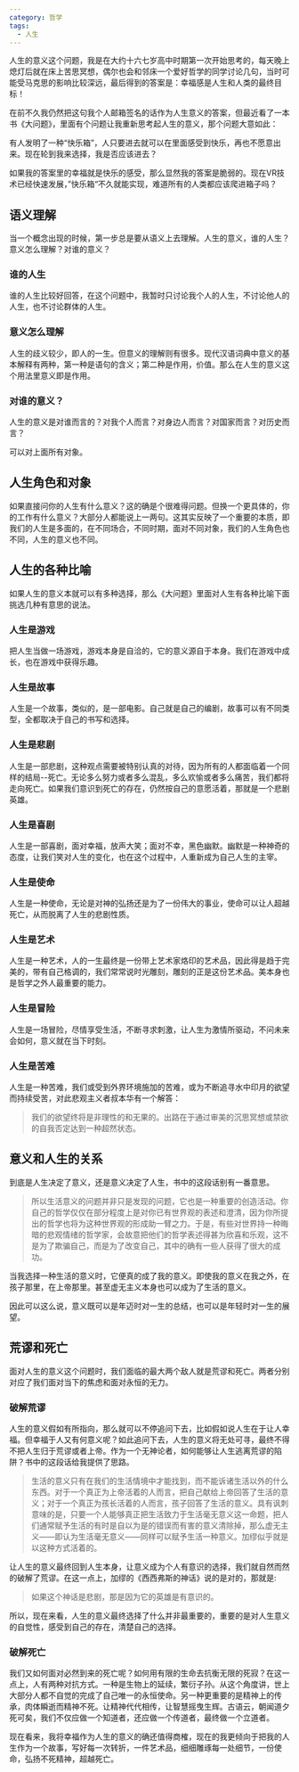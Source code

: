 ```yaml
---
category: 哲学
tags:
  - 人生
---
```


人生的意义这个问题，我是在大约十六七岁高中时期第一次开始思考的，每天晚上熄灯后就在床上苦思冥想，偶尔也会和邻床一个爱好哲学的同学讨论几句，当时可能受马克思的影响比较深远，最后得到的答案是：幸福感是人生和人类的最终目标！

在前不久我仍然把这句我个人邮箱签名的话作为人生意义的答案，但最近看了一本书《大问题》，里面有个问题让我重新思考起人生的意义，那个问题大意如此：

有人发明了一种“快乐箱”，人只要进去就可以在里面感受到快乐，再也不愿意出来。现在轮到我来选择，我是否应该进去？

如果我的答案里的幸福就是快乐的感受，那么显然我的答案是脆弱的。现在VR技术已经快速发展，”快乐箱“不久就能实现，难道所有的人类都应该爬进箱子吗？

## 语义理解

当一个概念出现的时候，第一步总是要从语义上去理解。人生的意义，谁的人生？意义怎么理解？对谁的意义？

### 谁的人生

谁的人生比较好回答，在这个问题中，我暂时只讨论我个人的人生，不讨论他人的人生，也不讨论群体的人生。

### 意义怎么理解

人生的歧义较少，即人的一生。但意义的理解则有很多。现代汉语词典中意义的基本解释有两种，第一种是语句的含义；第二种是作用，价值。那么在人生的意义这个用法里意义即是作用。

### 对谁的意义？

人生的意义是对谁而言的？对我个人而言？对身边人而言？对国家而言？对历史而言？

可以对上面所有对象。

## 人生角色和对象

如果直接问你的人生有什么意义？这的确是个很难得问题。但换一个更具体的，你的工作有什么意义？大部分人都能说上一两句。这其实反映了一个重要的本质，即我们的人生是多面的，在不同场合，不同时期，面对不同对象，我们的人生角色也不同，人生的意义也不同。

## 人生的各种比喻

如果人生的意义本就可以有多种选择，那么《大问题》里面对人生有各种比喻下面挑选几种有意思的说法。

### 人生是游戏

把人生当做一场游戏，游戏本身是自洽的，它的意义源自于本身。我们在游戏中成长，也在游戏中获得乐趣。

### 人生是故事

人生是一个故事，类似的，是一部电影。自己就是自己的编剧，故事可以有不同类型，全都取决于自己的书写和选择。

### 人生是悲剧

人生是一部悲剧，这种观点需要被特别认真的对待，因为所有的人都面临着一个同样的结局--死亡。无论多么努力或者多么混乱，多么欢愉或者多么痛苦，我们都将走向死亡。如果我们意识到死亡的存在，仍然按自己的意愿活着，那就是一个悲剧英雄。

### 人生是喜剧

人生是一部喜剧，面对幸福，放声大笑；面对不幸，黑色幽默。幽默是一种神奇的态度，让我们笑对人生的变化，也在这个过程中，人重新成为自己人生的主宰。

### 人生是使命

人生是一种使命，无论是对神的弘扬还是为了一份伟大的事业，使命可以让人超越死亡，从而脱离了人生的悲剧性质。

### 人生是艺术

人生是一种艺术，人的一生最终是一份带上艺术家烙印的艺术品，因此得是趋于完美的，带有自己格调的，我们常常说时光雕刻，雕刻的正是这份艺术品。美本身也是哲学之外人最重要的能力。

### 人生是冒险

人生是一场冒险，尽情享受生活，不断寻求刺激，让人生为激情所驱动，不问未来会如何，意义就在当下时刻。

### 人生是苦难

人生是一种苦难，我们或受到外界环境施加的苦难，或为不断追寻水中印月的欲望而持续受苦，对此悲观主义者叔本华有一个解答：

>我们的欲望终将是非理性的和无果的。出路在于通过审美的沉思冥想或禁欲的自我否定达到一种超然状态。

## 意义和人生的关系


到底是人生决定了意义，还是意义决定了人生，书中的这段话别有一番意思。

> 所以生活意义的问题并非只是发现的问题，它也是一种重要的创造活动。你自己的哲学仅仅在部分程度上是对你已有世界观的表述和澄清，因为你所提出的哲学也将为这种世界观的形成助一臂之力。于是，有些对世界持一种晦暗的悲观情绪的哲学家，会故意把他们的哲学表述得甚为欣喜和乐观，这不是为了欺骗自己，而是为了改变自己，其中的确有一些人获得了很大的成功。

当我选择一种生活的意义时，它便真的成了我的意义。即使我的意义在我之外，在孩子那里，在上帝那里。甚至虚无主义本身也可以成为了生活的意义。

因此可以这么说，意义既可以是年迈时对一生的总结，也可以是年轻时对一生的展望。


## 荒谬和死亡

面对人生的意义这个问题时，我们面临的最大两个敌人就是荒谬和死亡。两者分别对应了我们面对当下的焦虑和面对永恒的无力。

### 破解荒谬

人生的意义假如有所指向，那么就可以不停追问下去，比如假如说人生在于让人幸福。但幸福于人又有何意义呢？如此追问下去，人生的意义将无处可寻，最终不得不把人生归于荒谬或者上帝。作为一个无神论者，如何能够让人生逃离荒谬的陷阱？书中的这段话给我提供了思路。

> 生活的意义只有在我们的生活情境中才能找到，而不能诉诸生活以外的什么东西。对于一个真正为上帝活着的人而言，把自己献给上帝回答了生活的意义；对于一个真正为孩长活着的人而言，孩子回答了生活的意义。具有讽刺意味的是，只要一个人能够真正把生活致力于生活毫无意义这一命题，把人们通常赋予生活的有时是自以为是的错误而有害的意义清除掉，那么虚无主义——即认为生活毫无意义——同样可以赋予生活一种意义。加缪似乎就是以这种方式活着的。

让人生的意义最终回到人生本身，让意义成为个人有意识的选择，我们就自然而然的破解了荒谬。在这一点上，加缪的《西西弗斯的神话》说的是对的，那就是:

> 如果这个神话是悲剧，那是因为它的英雄是有意识的。

所以，现在来看，人生的意义最终选择了什么并非最重要的，重要的是对人生意义的自觉性，感受到自己的存在，清楚自己的选择。

### 破解死亡

我们又如何面对必然到来的死亡呢？如何用有限的生命去抗衡无限的死寂？在这一点上，人有两种对抗方式。一种是生物上的延续，繁衍子孙。从这个角度讲，世上大部分人都不自觉的完成了自己唯一的永恒使命。另一种更重要的是精神上的传承，肉体瞬逝而精神不死。让精神代代相传，让智慧摇曳生辉。古语云，朝闻道夕死可矣，我们不仅应做一个知道者，还应做一个传道者，最终做一个立道者。


现在看来，我将幸福作为人生的意义的确还值得商榷，现在的我更倾向于把我的人生作为一个故事，写好每一次转折，一件艺术品，细细雕琢每一处细节，一份使命，弘扬不死精神，超越死亡。
